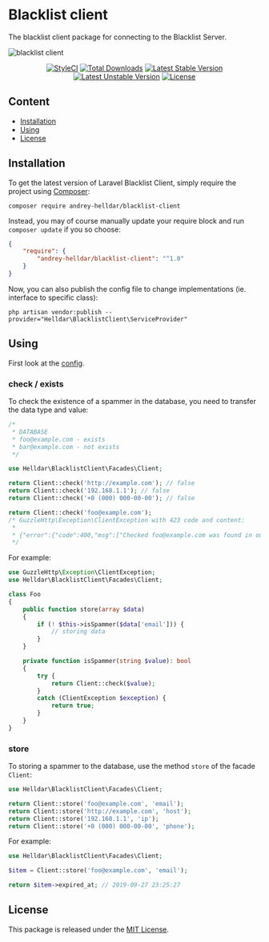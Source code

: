 # Blacklist client

The blacklist client package for connecting to the Blacklist Server.

![blacklist client](https://user-images.githubusercontent.com/10347617/64910390-93ca2500-d71e-11e9-8885-a1682298b78f.png)

<p align="center">
    <a href="https://styleci.io/repos/206815468"><img src="https://styleci.io/repos/206815468/shield" alt="StyleCI" /></a>
    <a href="https://packagist.org/packages/andrey-helldar/blacklist-client"><img src="https://img.shields.io/packagist/dt/andrey-helldar/blacklist-client.svg?style=flat-square" alt="Total Downloads" /></a>
    <a href="https://packagist.org/packages/andrey-helldar/blacklist-client"><img src="https://poser.pugx.org/andrey-helldar/blacklist-client/v/stable?format=flat-square" alt="Latest Stable Version" /></a>
    <a href="https://packagist.org/packages/andrey-helldar/blacklist-client"><img src="https://poser.pugx.org/andrey-helldar/blacklist-client/v/unstable?format=flat-square" alt="Latest Unstable Version" /></a>
    <a href="LICENSE"><img src="https://poser.pugx.org/andrey-helldar/blacklist-client/license?format=flat-square" alt="License" /></a>
</p>


## Content

* [Installation](#installation)
* [Using](#using)
* [License](#license)


## Installation

To get the latest version of Laravel Blacklist Client, simply require the project using [Composer](https://getcomposer.org):

```
composer require andrey-helldar/blacklist-client
```

Instead, you may of course manually update your require block and run `composer update` if you so choose:

```json
{
    "require": {
        "andrey-helldar/blacklist-client": "^1.0"
    }
}
```

Now, you can also publish the config file to change implementations (ie. interface to specific class):

```
php artisan vendor:publish --provider="Helldar\BlacklistClient\ServiceProvider"
```


## Using

First look at the [config](src/config/settings.php).

### check / exists

To check the existence of a spammer in the database, you need to transfer the data type and value:
```php
/*
 * DATABASE
 * foo@example.com - exists
 * bar@example.com - not exists
 */

use Helldar\BlacklistClient\Facades\Client;

return Client::check('http://example.com'); // false
return Client::check('192.168.1.1'); // false
return Client::check('+0 (000) 000-00-00'); // false

return Client::check('foo@example.com');
/* GuzzleHttp\Exception\ClientException with 423 code and content:
 *
 * {"error":{"code":400,"msg":["Checked foo@example.com was found in our database.]}}
 */
```

For example:
```php
use GuzzleHttp\Exception\ClientException;
use Helldar\BlacklistClient\Facades\Client;

class Foo
{
    public function store(array $data)
    {
        if (! $this->isSpammer($data['email'])) {
            // storing data
        }
    }

    private function isSpammer(string $value): bool
    {
        try {
            return Client::check($value);
        }
        catch (ClientException $exception) {
            return true;
        }
    }
}
```

### store

To storing a spammer to the database, use the method `store` of the facade `Client`:

```php
use Helldar\BlacklistClient\Facades\Client;

return Client::store('foo@example.com', 'email');
return Client::store('http://example.com', 'host');
return Client::store('192.168.1.1', 'ip');
return Client::store('+0 (000) 000-00-00', 'phone');
```

For example:
```php
use Helldar\BlacklistClient\Facades\Client;

$item = Client::store('foo@example.com', 'email');

return $item->expired_at; // 2019-09-27 23:25:27
```


## License

This package is released under the [MIT License](LICENSE).

